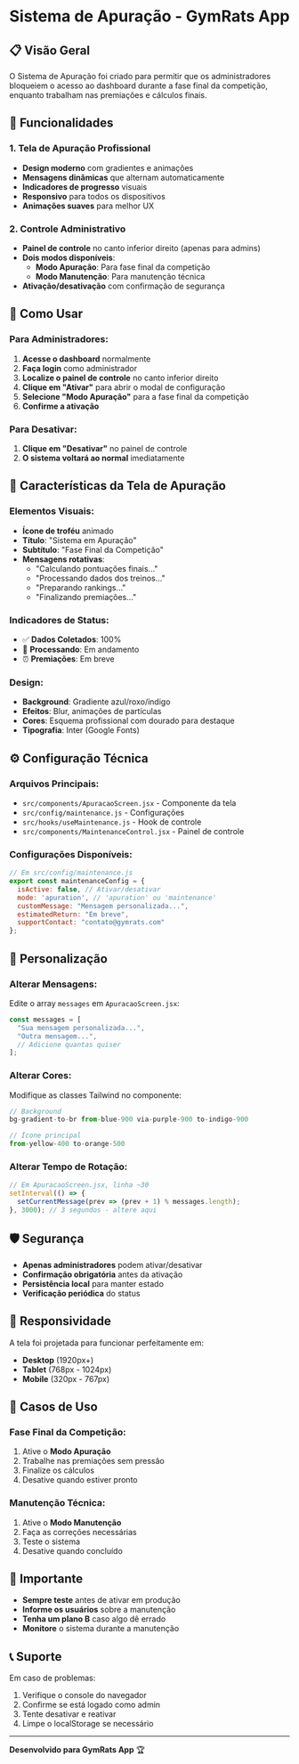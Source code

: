 # Sistema de Apuração - GymRats App

## 📋 Visão Geral

O Sistema de Apuração foi criado para permitir que os administradores bloqueiem o acesso ao dashboard durante a fase final da competição, enquanto trabalham nas premiações e cálculos finais.

## 🎯 Funcionalidades

### 1. Tela de Apuração Profissional
- **Design moderno** com gradientes e animações
- **Mensagens dinâmicas** que alternam automaticamente
- **Indicadores de progresso** visuais
- **Responsivo** para todos os dispositivos
- **Animações suaves** para melhor UX

### 2. Controle Administrativo
- **Painel de controle** no canto inferior direito (apenas para admins)
- **Dois modos disponíveis**:
  - **Modo Apuração**: Para fase final da competição
  - **Modo Manutenção**: Para manutenção técnica
- **Ativação/desativação** com confirmação de segurança

## 🚀 Como Usar

### Para Administradores:

1. **Acesse o dashboard** normalmente
2. **Faça login** como administrador
3. **Localize o painel de controle** no canto inferior direito
4. **Clique em "Ativar"** para abrir o modal de configuração
5. **Selecione "Modo Apuração"** para a fase final da competição
6. **Confirme a ativação**

### Para Desativar:
1. **Clique em "Desativar"** no painel de controle
2. **O sistema voltará ao normal** imediatamente

## 🎨 Características da Tela de Apuração

### Elementos Visuais:
- **Ícone de troféu** animado
- **Título**: "Sistema em Apuração"
- **Subtítulo**: "Fase Final da Competição"
- **Mensagens rotativas**:
  - "Calculando pontuações finais..."
  - "Processando dados dos treinos..."
  - "Preparando rankings..."
  - "Finalizando premiações..."

### Indicadores de Status:
- ✅ **Dados Coletados**: 100%
- 🔄 **Processando**: Em andamento
- ⏰ **Premiações**: Em breve

### Design:
- **Background**: Gradiente azul/roxo/índigo
- **Efeitos**: Blur, animações de partículas
- **Cores**: Esquema profissional com dourado para destaque
- **Tipografia**: Inter (Google Fonts)

## ⚙️ Configuração Técnica

### Arquivos Principais:
- `src/components/ApuracaoScreen.jsx` - Componente da tela
- `src/config/maintenance.js` - Configurações
- `src/hooks/useMaintenance.js` - Hook de controle
- `src/components/MaintenanceControl.jsx` - Painel de controle

### Configurações Disponíveis:
```javascript
// Em src/config/maintenance.js
export const maintenanceConfig = {
  isActive: false, // Ativar/desativar
  mode: 'apuration', // 'apuration' ou 'maintenance'
  customMessage: "Mensagem personalizada...",
  estimatedReturn: "Em breve",
  supportContact: "contato@gymrats.com"
};
```

## 🔧 Personalização

### Alterar Mensagens:
Edite o array `messages` em `ApuracaoScreen.jsx`:
```javascript
const messages = [
  "Sua mensagem personalizada...",
  "Outra mensagem...",
  // Adicione quantas quiser
];
```

### Alterar Cores:
Modifique as classes Tailwind no componente:
```javascript
// Background
bg-gradient-to-br from-blue-900 via-purple-900 to-indigo-900

// Ícone principal
from-yellow-400 to-orange-500
```

### Alterar Tempo de Rotação:
```javascript
// Em ApuracaoScreen.jsx, linha ~30
setInterval(() => {
  setCurrentMessage(prev => (prev + 1) % messages.length);
}, 3000); // 3 segundos - altere aqui
```

## 🛡️ Segurança

- **Apenas administradores** podem ativar/desativar
- **Confirmação obrigatória** antes da ativação
- **Persistência local** para manter estado
- **Verificação periódica** do status

## 📱 Responsividade

A tela foi projetada para funcionar perfeitamente em:
- **Desktop** (1920px+)
- **Tablet** (768px - 1024px)
- **Mobile** (320px - 767px)

## 🎯 Casos de Uso

### Fase Final da Competição:
1. Ative o **Modo Apuração**
2. Trabalhe nas premiações sem pressão
3. Finalize os cálculos
4. Desative quando estiver pronto

### Manutenção Técnica:
1. Ative o **Modo Manutenção**
2. Faça as correções necessárias
3. Teste o sistema
4. Desative quando concluído

## 🚨 Importante

- **Sempre teste** antes de ativar em produção
- **Informe os usuários** sobre a manutenção
- **Tenha um plano B** caso algo dê errado
- **Monitore** o sistema durante a manutenção

## 📞 Suporte

Em caso de problemas:
1. Verifique o console do navegador
2. Confirme se está logado como admin
3. Tente desativar e reativar
4. Limpe o localStorage se necessário

---

**Desenvolvido para GymRats App** 🏆
